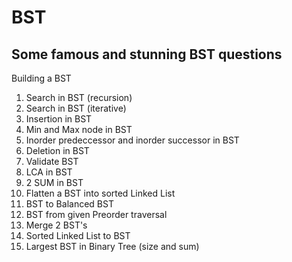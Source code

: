# BST
## Some famous and stunning BST  questions
Building a BST
1) Search in BST (recursion)
2) Search in BST (iterative)
3) Insertion in BST
4) Min and Max node in BST
5) Inorder predeccessor and inorder successor in BST
6) Deletion in BST
7) Validate BST
8) LCA in BST
9) 2 SUM in BST
10) Flatten a BST into sorted Linked List
11) BST to Balanced BST
12) BST from given Preorder traversal
13) Merge 2 BST's
14) Sorted Linked List to BST
15) Largest BST in Binary Tree (size and sum)
